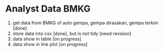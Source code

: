 # Analyst Data BMKG
1. get data from BMKG of auto gempa, gempa dirasakan, gempa terkini [done]
2. store data into csv [done], but is not tidy [need revision]
3. data show in table [on progress]
4. data show in line plot [on progress]